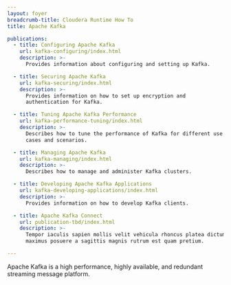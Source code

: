 ```yaml
---
layout: foyer
breadcrumb-title: Cloudera Runtime How To
title: Apache Kafka

publications:
  - title: Configuring Apache Kafka
    url: kafka-configuring/index.html
    description: >-
      Provides information about configuring and setting up Kafka.

  - title: Securing Apache Kafka
    url: kafka-securing/index.html
    description: >-
      Provides information on how to set up encryption and
      authentication for Kafka.

  - title: Tuning Apache Kafka Performance
    url: kafka-performance-tuning/index.html
    description: >-
      Describes how to tune the performance of Kafka for different use
      cases and scenarios.

  - title: Managing Apache Kafka
    url: kafka-managing/index.html
    description: >-
      Describes how to manage and administer Kafka clusters.

  - title: Developing Apache Kafka Applications
    url: kafka-developing-applications/index.html
    description: >-
      Provides information on how to develop Kafka clients.

  - title: Apache Kafka Connect
    url: publication-tbd/index.html
    description: >-
      Tempor iaculis sapien mollis velit vehicula rhoncus platea dictum,
      maximus posuere a sagittis magnis rutrum est quam pretium.

---
```


Apache Kafka is a high performance, highly available, and redundant
streaming message platform.
